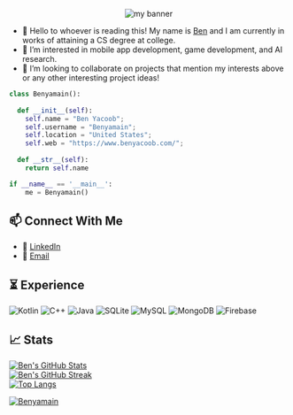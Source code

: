 <p align="center">
  
<img src="https://user-images.githubusercontent.com/89230606/230239042-0191469e-d077-466c-b938-78a1ce9e4ac0.png" alt="my banner">
                                                                                                                                         
</p>
                                                                                                                                         
- 👋 Hello to whoever is reading this! My name is [Ben](https://www.benyacoob.com/) and I am currently in works of attaining a CS degree at college.
- 👀 I’m interested in mobile app development, game development, and AI research.
- :briefcase: I’m looking to collaborate on projects that mention my interests above or any other interesting project ideas!

```python
class Benyamain():
    
  def __init__(self):
    self.name = "Ben Yacoob";
    self.username = "Benyamain";
    self.location = "United States";
    self.web = "https://www.benyacoob.com/";
  
  def __str__(self):
    return self.name

if __name__ == '__main__':
    me = Benyamain()
```

## :mailbox: Connect With Me
- :handshake: [LinkedIn](https://www.linkedin.com/in/benyamain-yacoob-40a60421b/)
- :email: [Email](https://mail.google.com/mail/u/0/?fs=1&to=yacoobbenyamain@gmail.com&su=Subject&body=Body&tf=cm)
## :hourglass_flowing_sand: Experience  
![Kotlin](https://img.shields.io/badge/kotlin-%2307405e.svg?style=for-the-badge&logo=kotlin&logoColor=white)
![C++](https://img.shields.io/badge/c++-%2307405e.svg?style=for-the-badge&logo=c%2B%2B&logoColor=white)
![Java](https://img.shields.io/badge/java-%2307405e.svg?style=for-the-badge&logo=java&logoColor=white)
![SQLite](https://img.shields.io/badge/sqlite-%2307405e.svg?style=for-the-badge&logo=sqlite&logoColor=white)
![MySQL](https://img.shields.io/badge/mysql-%2307405e.svg?style=for-the-badge&logo=mysql&logoColor=white)
![MongoDB](https://img.shields.io/badge/mongodb-%2307405e.svg?style=for-the-badge&logo=mongodb&logoColor=white)
![Firebase](https://img.shields.io/badge/firebase-%2307405e.svg?style=for-the-badge&logo=firebase&logoColor=white) 

## :chart_with_upwards_trend: Stats  
[![Ben's GitHub Stats](https://github-readme-stats-sigma-five.vercel.app/api?username=Benyamain&show_icons=true&theme=tokyonight)](https://github.com/Benyamain)
<br />
[![Ben's GitHub Streak](https://github-readme-streak-stats.herokuapp.com?user=Benyamain&theme=tokyonight)](https://git.io/streak-stats)
<br />
[![Top Langs](https://github-readme-stats-sigma-five.vercel.app/api/top-langs/?username=Benyamain&layout=compact&show_icons=true&theme=tokyonight)](https://github.com/Benyamain)

<a href="https://github.com/Benyamain"><img src="https://komarev.com/ghpvc/?username=Benyamain" alt="Benyamain" /></a>
